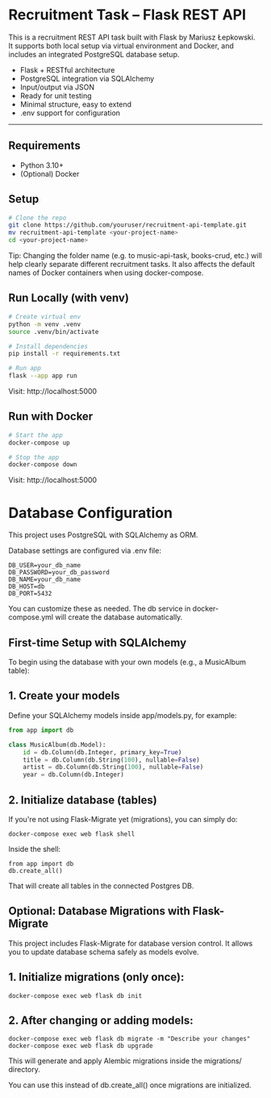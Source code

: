 # Recruitment Task – Flask REST API

This is a recruitment REST API task built with Flask by Mariusz Łepkowski.  
It supports both local setup via virtual environment and Docker, and includes an integrated PostgreSQL database setup.

- Flask + RESTful architecture
- PostgreSQL integration via SQLAlchemy
- Input/output via JSON
- Ready for unit testing
- Minimal structure, easy to extend
- .env support for configuration
---

## Requirements

- Python 3.10+
- (Optional) Docker


## Setup 
```bash
# Clone the repo
git clone https://github.com/youruser/recruitment-api-template.git
mv recruitment-api-template <your-project-name>
cd <your-project-name>
```

Tip:
Changing the folder name (e.g. to music-api-task, books-crud, etc.) will help clearly separate different recruitment tasks.
It also affects the default names of Docker containers when using docker-compose.

## Run Locally (with venv)
```bash
# Create virtual env
python -m venv .venv
source .venv/bin/activate 

# Install dependencies
pip install -r requirements.txt

# Run app
flask --app app run
```
Visit: http://localhost:5000

## Run with Docker

```bash
# Start the app
docker-compose up

# Stop the app
docker-compose down
```
Visit: http://localhost:5000

# Database Configuration

This project uses PostgreSQL with SQLAlchemy as ORM.

Database settings are configured via .env file:
```
DB_USER=your_db_name
DB_PASSWORD=your_db_password
DB_NAME=your_db_name
DB_HOST=db
DB_PORT=5432
```

You can customize these as needed. The db service in docker-compose.yml will create the database automatically.

## First-time Setup with SQLAlchemy

To begin using the database with your own models (e.g., a MusicAlbum table):

## 1. Create your models

Define your SQLAlchemy models inside app/models.py, for example:
```py
from app import db

class MusicAlbum(db.Model):
    id = db.Column(db.Integer, primary_key=True)
    title = db.Column(db.String(100), nullable=False)
    artist = db.Column(db.String(100), nullable=False)
    year = db.Column(db.Integer)
```

## 2. Initialize database (tables)

If you're not using Flask-Migrate yet (migrations), you can simply do:
```commandline
docker-compose exec web flask shell
```

Inside the shell:
```commandline
from app import db
db.create_all()
```

That will create all tables in the connected Postgres DB.

## Optional: Database Migrations with Flask-Migrate

This project includes Flask-Migrate for database version control.
It allows you to update database schema safely as models evolve.

## 1. Initialize migrations (only once):

```commandline
docker-compose exec web flask db init
```

##  2. After changing or adding models:

```commandline
docker-compose exec web flask db migrate -m "Describe your changes"
docker-compose exec web flask db upgrade
```

This will generate and apply Alembic migrations inside the migrations/ directory.

You can use this instead of db.create_all() once migrations are initialized.